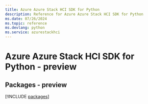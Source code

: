 ```yaml
---
title: Azure Azure Stack HCI SDK for Python
description: Reference for Azure Azure Stack HCI SDK for Python
ms.date: 07/26/2024
ms.topic: reference
ms.devlang: python
ms.service: azurestackhci
---
```

# Azure Azure Stack HCI SDK for Python - preview
## Packages - preview
[!INCLUDE [packages](azure-stack-hci-index.md)]